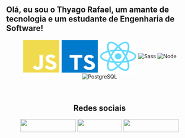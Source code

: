 ## Olá, eu sou o Thyago Rafael, um amante de tecnologia e um estudante de Engenharia de Software!

<div align="center">
  <img align="center" alt="Js" height="90" width="100" src="https://raw.githubusercontent.com/devicons/devicon/master/icons/javascript/javascript-plain.svg">
  <img align="center" alt="Ts" height="90" width="100" src="https://raw.githubusercontent.com/devicons/devicon/master/icons/typescript/typescript-plain.svg">
  <img align="center" alt="React" height="90" width="100" src="https://raw.githubusercontent.com/devicons/devicon/master/icons/react/react-original.svg">  
  <img align="center" alt="Sass" height="90" width="100" src="https://cdn.jsdelivr.net/gh/devicons/devicon@latest/icons/sass/sass-original.svg">
  <img align="center" alt="Node" height="90" width="100" src="https://cdn.jsdelivr.net/gh/devicons/devicon@latest/icons/nodejs/nodejs-original-wordmark.svg">
  <img align="center" alt="PostgreSQL" height="90" width="100" src="https://cdn.jsdelivr.net/gh/devicons/devicon@latest/icons/postgresql/postgresql-original.svg">
</div>

  <br>

  <br>
  
  <h2 align="center"> Redes sociais </h2>
 
<div align="center"> 
  <a href="https://instagram.com/thyago.rc" target="_blank"><img src="https://img.shields.io/badge/-Instagram-%23E4405F?style=for-the-badge&logo=instagram&logoColor=white" target="_blank" width="150" height="35"></a>
  <a href="mailto:thyagorafael57@gmail.com"><img src="https://img.shields.io/badge/-Gmail-%23333?style=for-the-badge&logo=gmail&logoColor=red" target="_blank" width="120" height="35"></a>
  <a href="https://www.linkedin.com/in/thyago-rafael-287520278" target="_blank"><img src="https://img.shields.io/badge/-LinkedIn-%230077B5?style=for-the-badge&logo=linkedin&logoColor=white" target="_blank" width="150" height="35"></a>
</div>
